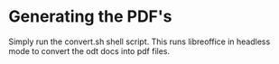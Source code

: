 # Generating the PDF's

Simply run the convert.sh shell script.
This runs libreoffice in headless mode
to convert the odt docs into pdf files.
